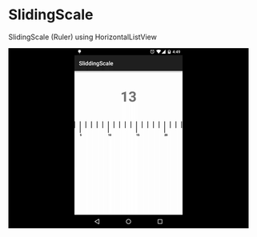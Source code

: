 # SlidingScale
SlidingScale (Ruler) using HorizontalListView

![](https://github.com/Anshul47/SlidingScale/blob/master/slidingScale.gif)
